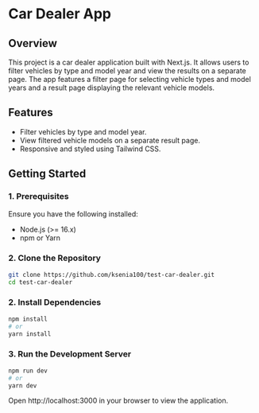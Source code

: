 # Car Dealer App

## Overview

This project is a car dealer application built with Next.js. It allows users to filter vehicles by type and model year and view the results on a separate page. The app features a filter page for selecting vehicle types and model years and a result page displaying the relevant vehicle models.

## Features

- Filter vehicles by type and model year.
- View filtered vehicle models on a separate result page.
- Responsive and styled using Tailwind CSS.

## Getting Started

### 1. Prerequisites

Ensure you have the following installed:

- Node.js (>= 16.x)
- npm or Yarn

### 2. Clone the Repository

```bash
git clone https://github.com/ksenia100/test-car-dealer.git
cd test-car-dealer
```

### 2. Install Dependencies

```bash
npm install
# or
yarn install
```

### 3. Run the Development Server

```bash
npm run dev
# or
yarn dev
```
Open http://localhost:3000 in your browser to view the application.
